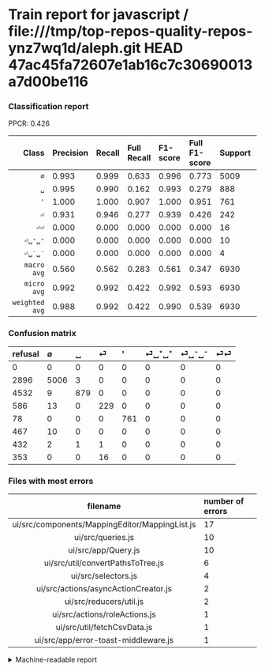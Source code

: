 # Train report for javascript / file:///tmp/top-repos-quality-repos-ynz7wq1d/aleph.git HEAD 47ac45fa72607e1ab16c7c30690013a7d00be116

### Classification report

PPCR: 0.426

| Class | Precision | Recall | Full Recall | F1-score | Full F1-score | Support | Full Support | PPCR |
|------:|:----------|:-------|:------------|:---------|:---------|:--------|:-------------|:-----|
| `∅` | 0.993| 0.999| 0.633| 0.996| 0.773| 5009| 7905| 0.634 |
| `␣` | 0.995| 0.990| 0.162| 0.993| 0.279| 888| 5420| 0.164 |
| `'` | 1.000| 1.000| 0.907| 1.000| 0.951| 761| 839| 0.907 |
| `⏎` | 0.931| 0.946| 0.277| 0.939| 0.426| 242| 828| 0.292 |
| `⏎⏎` | 0.000| 0.000| 0.000| 0.000| 0.000| 16| 369| 0.043 |
| `⏎␣⁺␣⁺` | 0.000| 0.000| 0.000| 0.000| 0.000| 10| 477| 0.021 |
| `⏎␣⁻␣⁻` | 0.000| 0.000| 0.000| 0.000| 0.000| 4| 436| 0.009 |
| `macro avg` | 0.560| 0.562| 0.283| 0.561| 0.347| 6930| 16274| 0.426 |
| `micro avg` | 0.992| 0.992| 0.422| 0.992| 0.593| 6930| 16274| 0.426 |
| `weighted avg` | 0.988| 0.992| 0.422| 0.990| 0.539| 6930| 16274| 0.426 |

### Confusion matrix

|refusal|  ∅| ␣| ⏎| '| ⏎␣⁺␣⁺| ⏎␣⁻␣⁻| ⏎⏎| 
|:---|:---|:---|:---|:---|:---|:---|:---|
|0 |0 |0 |0 |0 |0 |0 |0 |
|2896 |5006 |3 |0 |0 |0 |0 |0 |
|4532 |9 |879 |0 |0 |0 |0 |0 |
|586 |13 |0 |229 |0 |0 |0 |0 |
|78 |0 |0 |0 |761 |0 |0 |0 |
|467 |10 |0 |0 |0 |0 |0 |0 |
|432 |2 |1 |1 |0 |0 |0 |0 |
|353 |0 |0 |16 |0 |0 |0 |0 |

### Files with most errors

| filename | number of errors|
|:----:|:-----|
| ui/src/components/MappingEditor/MappingList.js | 17 |
| ui/src/queries.js | 10 |
| ui/src/app/Query.js | 10 |
| ui/src/util/convertPathsToTree.js | 6 |
| ui/src/selectors.js | 4 |
| ui/src/actions/asyncActionCreator.js | 2 |
| ui/src/reducers/util.js | 2 |
| ui/src/actions/roleActions.js | 1 |
| ui/src/util/fetchCsvData.js | 1 |
| ui/src/app/error-toast-middleware.js | 1 |

<details>
    <summary>Machine-readable report</summary>
```json
{
  "cl_report": {"\u0027": {"f1-score": 1.0, "precision": 1.0, "recall": 1.0, "support": 761}, "macro avg": {"f1-score": 0.5610717351655369, "precision": 0.559945466553147, "recall": 0.5622209906656993, "support": 6930}, "micro avg": {"f1-score": 0.9920634920634921, "precision": 0.9920634920634921, "recall": 0.9920634920634921, "support": 6930}, "weighted avg": {"f1-score": 0.989922318897681, "precision": 0.9878012842268007, "recall": 0.9920634920634921, "support": 6930}, "\u2205": {"f1-score": 0.9963180415961789, "precision": 0.9932539682539683, "recall": 0.999401078059493, "support": 5009}, "\u23ce": {"f1-score": 0.9385245901639343, "precision": 0.9308943089430894, "recall": 0.9462809917355371, "support": 242}, "\u23ce\u23ce": {"f1-score": 0.0, "precision": 0.0, "recall": 0.0, "support": 16}, "\u23ce\u2423\u207a\u2423\u207a": {"f1-score": 0.0, "precision": 0.0, "recall": 0.0, "support": 10}, "\u23ce\u2423\u207b\u2423\u207b": {"f1-score": 0.0, "precision": 0.0, "recall": 0.0, "support": 4}, "\u2423": {"f1-score": 0.9926595143986449, "precision": 0.9954699886749717, "recall": 0.9898648648648649, "support": 888}},
  "cl_report_full": {"\u0027": {"f1-score": 0.95125, "precision": 1.0, "recall": 0.9070321811680572, "support": 839}, "macro avg": {"f1-score": 0.34714771981028375, "precision": 0.559945466553147, "recall": 0.28272134763927037, "support": 16274}, "micro avg": {"f1-score": 0.5925702465092225, "precision": 0.9920634920634921, "recall": 0.42245299250337964, "support": 16274}, "weighted avg": {"f1-score": 0.539316992998993, "precision": 0.9129224803656657, "recall": 0.42245299250337964, "support": 16274}, "\u2205": {"f1-score": 0.7734260332174585, "precision": 0.9932539682539683, "recall": 0.633270082226439, "support": 7905}, "\u23ce": {"f1-score": 0.4264432029795158, "precision": 0.9308943089430894, "recall": 0.27657004830917875, "support": 828}, "\u23ce\u23ce": {"f1-score": 0.0, "precision": 0.0, "recall": 0.0, "support": 369}, "\u23ce\u2423\u207a\u2423\u207a": {"f1-score": 0.0, "precision": 0.0, "recall": 0.0, "support": 477}, "\u23ce\u2423\u207b\u2423\u207b": {"f1-score": 0.0, "precision": 0.0, "recall": 0.0, "support": 436}, "\u2423": {"f1-score": 0.2789148024750119, "precision": 0.9954699886749717, "recall": 0.1621771217712177, "support": 5420}},
  "ppcr": 0.42583261644340664
}
```
</details>
